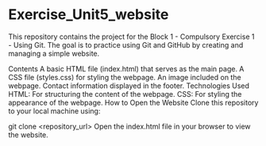 # Exercise_Unit5_website
This repository contains the project for the Block 1 - Compulsory Exercise 1 - Using Git. The goal is to practice using Git and GitHub by creating and managing a simple website.

Contents
A basic HTML file (index.html) that serves as the main page.
A CSS file (styles.css) for styling the webpage.
An image included on the webpage.
Contact information displayed in the footer.
Technologies Used
HTML: For structuring the content of the webpage.
CSS: For styling the appearance of the webpage.
How to Open the Website
Clone this repository to your local machine using:

git clone <repository_url>
Open the index.html file in your browser to view the website.
